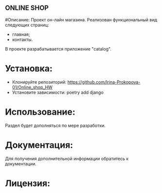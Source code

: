 ## ONLINE SHOP

#Описание:
Проект он-лайн магазина. Реализован функциональный вид следующих страниц:

* главная;
* контакты.

В проекте разрабатывается приложение "catalog".

# Установка:
* Клонируйте репозиторий:
https://github.com/Irina-Prokopova-01/Online_shop_HW
* Установите зависимости:
poetry add django
# Использование:
Раздел будет дополняться по мере разработки.

# Документация:
Для получения дополнительной информации обратитесь к документации.

# Лицензия: